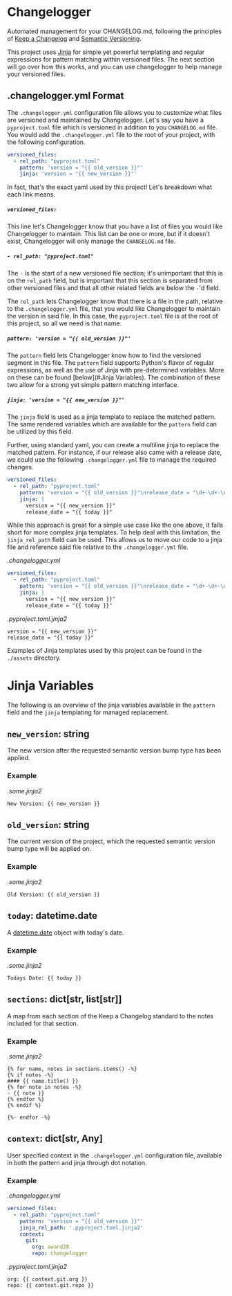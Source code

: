 # Changelogger
Automated management for your CHANGELOG.md, following the principles of
[Keep a Changelog](https://keepachangelog.com) and
[Semantic Versioning](https://semver.org).


This project uses [Jinja](https://jinja.palletsprojects.com/) for simple yet
powerful templating and regular expressions for pattern matching within
versioned files. The next section will go over how this works, and you can
use changelogger to help manage your versioned files.

## .changelogger.yml Format

The `.changelogger.yml` configuration file allows you to customize what files
are versioned and maintained by Changelogger. Let's say you have a `pyproject.toml`
file which is versioned in addition to you `CHANGELOG.md` file. You would add the
`.changelogger.yml` file to the root of your project, with the following configuration.

```yml
versioned_files:
  - rel_path: "pyproject.toml"
    pattern: 'version = "{{ old_version }}"'
    jinja: 'version = "{{ new_version }}"'
```

In fact, that's the exact yaml used by this project! Let's breakdown what each
link means.

##### `versioned_files:`
This line let's Changelogger know that you have a list of files you would like
Changelogger to maintain. This list can be one or more, but if it doesn't exist,
Changelogger will only manage the `CHANGELOG.md` file.

##### `- rel_path: "pyproject.toml"`
The `-` is the start of a new versioned file section; it's unimportant that this
is on the `rel_path` field, but is important that this section is separated from
other versioned files and that all other related fields are below the `-`'d field.

The `rel_path` lets Changelogger know that there is a file in the path, relative
to the `.changelogger.yml` file, that you would like Changelogger to maintain the
version in said file. In this case, the `pyproject.toml` file is at the root of
this project, so all we need is that name.

##### `pattern: 'version = "{{ old_version }}"'`
The `pattern` field lets Changelogger know how to find the versioned segment in
this file. The `pattern` field supports Python's flavor of regular expressions,
as well as the use of Jinja with pre-determined variables. More on these can be
found [below](#Jinja Variables). The combination of these two allow for a strong
yet simple pattern matching interface.

##### `jinja: 'version = "{{ new_version }}"'`
The `jinja` field is used as a jinja template to replace the matched pattern.
The same rendered variables which are available for the `pattern` field can
be utilized by this field.

Further, using standard yaml, you can create a multiline jinja to replace the
matched pattern. For instance, if our release also came with a release date,
we could use the following `.changelogger.yml` file to manage the required
changes.

```yml
versioned_files:
  - rel_path: "pyproject.toml"
    pattern: 'version = "{{ old_version }}"\nrelease_date = "\d+-\d+-\d+"'
    jinja: |
      version = "{{ new_version }}"
      release_date = "{{ today }}"
```

While this approach is great for a simple use case like the one above, it
falls short for more complex jinja templates. To help deal with this
limitation, the `jinja_rel_path` field can be used. This allows us to move
our code to a jinja file and reference said file relative to the
`.changelogger.yml` file.

*.changelogger.yml*
```yml
versioned_files:
  - rel_path: "pyproject.toml"
    pattern: 'version = "{{ old_version }}"\nrelease_date = "\d+-\d+-\d+"'
    jinja: |
      version = "{{ new_version }}"
      release_date = "{{ today }}"
```

*.pyproject.toml.jinja2*
```jinja
version = "{{ new_version }}"
release_date = "{{ today }}"
```

Examples of Jinja templates used by this project can be found in the `./assets`
directory.

# Jinja Variables
The following is an overview of the jinja variables available in the `pattern`
field and the `jinja` templating for managed replacement.

## `new_version`: string

The new version after the requested semantic version bump type has been applied.

### Example

*.some.jinja2*
```jinja
New Version: {{ new_version }}
```

## `old_version`: string

The current version of the project, which the requested semantic version bump type
will be applied on.

### Example

*.some.jinja2*
```jinja
Old Version: {{ old_version }}
```

## `today`: datetime.date

A [datetime.date](https://docs.python.org/3/library/datetime.html#date-objects)
object with today's date.

### Example

*.some.jinja2*
```jinja
Todays Date: {{ today }}
```

## `sections`: dict[str, list[str]]

A map from each section of the Keep a Changelog standard to the notes included for
that section.

### Example

*.some.jinja2*
```jinja
{% for name, notes in sections.items() -%}
{% if notes -%}
#### {{ name.title() }}
{% for note in notes -%}
- {{ note }}
{% endfor %}
{% endif %}

{%- endfor -%}
```
## `context`: dict[str, Any]

User specified context in the `.changelogger.yml` configuration file, available in
both the pattern and jinja through dot notation.

### Example

*.changelogger.yml*
```yml
versioned_files:
  - rel_path: "pyproject.toml"
    pattern: 'version = "{{ old_version }}"'
    jinja_rel_path: '.pyproject.toml.jinja2'
    context:
      git:
        org: award28
        repo: changelogger
```

*.pyproject.toml.jinja2*
```jinja
org: {{ context.git.org }}
repo: {{ context.git.repo }}
```
